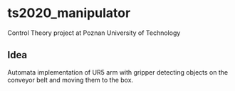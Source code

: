 # ts2020_manipulator
Control Theory project at Poznan University of Technology

## Idea
Automata implementation of UR5 arm with gripper detecting objects on the conveyor belt and moving them to the box.
